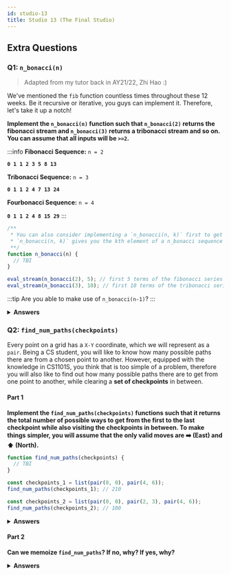 ```yaml
---
id: studio-13
title: Studio 13 (The Final Studio)
---
```


## Extra Questions

### Q1: `n_bonacci(n)`

> Adapted from my tutor back in AY21/22, Zhi Hao :)

We've mentioned the `fib` function countless times throughout these 12 weeks. Be it recursive or iterative, you guys can implement it. Therefore, let's take it up a notch!

**Implement the `n_bonacci(n)` function such that `n_bonacci(2)` returns the fibonacci stream and `n_bonacci(3)` returns a tribonacci stream and so on. You can assume that all inputs will be `>=2`.**

:::info
**Fibonacci Sequence:** `n = 2`

**`0 1 1 2 3 5 8 13`**

**Tribonacci Sequence:** `n = 3`

**`0 1 1 2 4 7 13 24`**

**Fourbonacci Sequence:** `n = 4`

**`0 1 1 2 4 8 15 29`**
:::

```javascript
/**
 * You can also consider implementing a `n_bonacci(n, k)` first to get a feel of how it works!
 * `n_bonacci(n, k)` gives you the kth element of a n_bonacci sequence
 **/
function n_bonacci(n) {
  // TBI
}

eval_stream(n_bonacci(2), 5); // first 5 terms of the fibonacci series
eval_stream(n_bonacci(3), 10); // first 10 terms of the tribonacci series
```

:::tip
Are you able to make use of `n_bonacci(n-1)`?
:::

<details><summary><b>Answers</b></summary>

We can actually make use of **stream formulation** to create a `n_bonacci` stream. The intuition lies in how we can make use of a `n_bonacci(n-1)` stream to form a `n_bonacci(n)` stream.

**The first `n` number of a `n_bonacci(n)` stream can always be found in the `n_bonacci(n-1)` stream.**

```javascript
function add_streams(s1, s2) {
  return is_null(s1)
    ? s2
    : is_null(s2)
    ? s1
    : pair(head(s1) + head(s2), () =>
        add_streams(stream_tail(s1), stream_tail(s2))
      );
}

function add_n_streams(streams) {
  return accumulate((curr, acc) => add_streams(acc, curr), null, streams);
}

function take_n_and_replace(stream, n, replace_stream) {
  return n <= 1
    ? pair(head(stream), replace_stream)
    : pair(head(stream), () =>
        take_n_and_replace(stream_tail(stream), n - 1, replace_stream)
      );
}

const fibonacci_stream = pair(0, () =>
  pair(1, () => add_streams(fibonacci_stream, stream_tail(fibonacci_stream)))
);

function n_bonacci(n) {
  function helper(stream, count) {
    return count <= 1
      ? pair(stream, null)
      : pair(stream, helper(stream_tail(stream), count - 1));
  }

  if (n === 2) {
    return fibonacci_stream;
  } else {
    const n_minus_one_bonacci = n_bonacci(n - 1);
    const start = take_n_and_replace(n_minus_one_bonacci, n, () =>
      add_n_streams(helper(start, n))
    );
    return start;
  }
}
```

</details>

### Q2: `find_num_paths(checkpoints)`

Every point on a grid has a `X-Y` coordinate, which we will represent as a `pair`. Being a CS student, you will like to know how many possible paths there are from a chosen point to another. However, equipped with the knowledge in CS1101S, you think that is too simple of a problem, therefore you will also like to find out how many possible paths there are to get from one point to another, while clearing a **set of checkpoints** in between.

#### Part 1

**Implement the `find_num_paths(checkpoints)` functions such that it returns the total number of possible ways to get from the first to the last checkpoint while also visiting the checkpoints in between. To make things simpler, you will assume that the only valid moves are ➡️ (East) and ⬆️ (North).**

```javascript
function find_num_paths(checkpoints) {
  // TBI
}

const checkpoints_1 = list(pair(0, 0), pair(4, 6));
find_num_paths(checkpoints_1); // 210

const checkpoints_2 = list(pair(0, 0), pair(2, 3), pair(4, 6));
find_num_paths(checkpoints_2); // 100
```

<details><summary><b>Answers</b></summary>

```javascript
function find_num_paths_helper(x, y) {
  if (x === 0 || y === 0) {
    return 1;
  } else {
    return find_num_paths_helper(x - 1, y) + find_num_paths_helper(x, y - 1);
  }
}

function find_num_paths(checkpoints) {
  if (is_null(tail(checkpoints))) {
    return 1;
  } else {
    const point_A = head(checkpoints);
    const point_B = head(tail(checkpoints));
    const normalized = pair(
      head(point_B) - head(point_A),
      tail(point_B) - tail(point_A)
    );

    return (
      find_num_paths_helper(head(normalized), tail(normalized)) *
      find_num_paths(tail(checkpoints))
    );
  }
}
```

</details>

#### Part 2

**Can we memoize `find_num_paths`? If no, why? If yes, why?**

<details><summary><b>Answers</b></summary>

```javascript
const mem = [];

function read(n, k) {
  return mem[n] === undefined ? undefined : mem[n][k];
}

function write(n, k, value) {
  if (mem[n] === undefined) {
    mem[n] = [];
  }
  mem[n][k] = value;
}

function find_num_paths_helper(x, y) {
  if (x === 0 || y === 0) {
    return 1;
  } else if (!is_undefined(read(x, y))) {
    return read(x, y);
  } else {
    const result =
      find_num_paths_helper(x - 1, y) + find_num_paths_helper(x, y - 1);
    write(x, y, result);

    return result;
  }
}

function find_num_paths(checkpoints) {
  if (is_null(tail(checkpoints))) {
    return 1;
  } else {
    const point_A = head(checkpoints);
    const point_B = head(tail(checkpoints));
    const normalized = pair(
      head(point_B) - head(point_A),
      tail(point_B) - tail(point_A)
    );

    return (
      find_num_paths_helper(head(normalized), tail(normalized)) *
      find_num_paths(tail(checkpoints))
    );
  }
}
```

</details>
